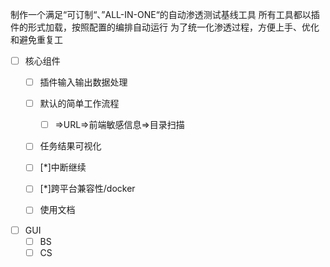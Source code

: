 制作一个满足“可订制“、”ALL-IN-ONE“的自动渗透测试基线工具
所有工具都以插件的形式加载，按照配置的编排自动运行
为了统一化渗透过程，方便上手、优化和避免重复工

- [ ] 核心组件
    - [ ] 插件输入输出数据处理
    - [ ] 默认的简单工作流程
        - [ ] =>URL=>前端敏感信息=>目录扫描
    - [ ] 任务结果可视化
    - [ ] [*]中断继续
    - [ ] [*]跨平台兼容性/docker
    - [ ] 使用文档



- [ ] GUI
    - [ ] BS
    - [ ] CS
